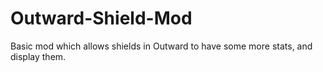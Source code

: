 # Outward-Shield-Mod

Basic mod which allows shields in Outward to have some more stats, and display them.

